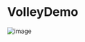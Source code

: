 # VolleyDemo

![image](https://user-images.githubusercontent.com/3993516/138438088-b50ff80c-806d-4c08-ad27-f3783f12eb45.png)
